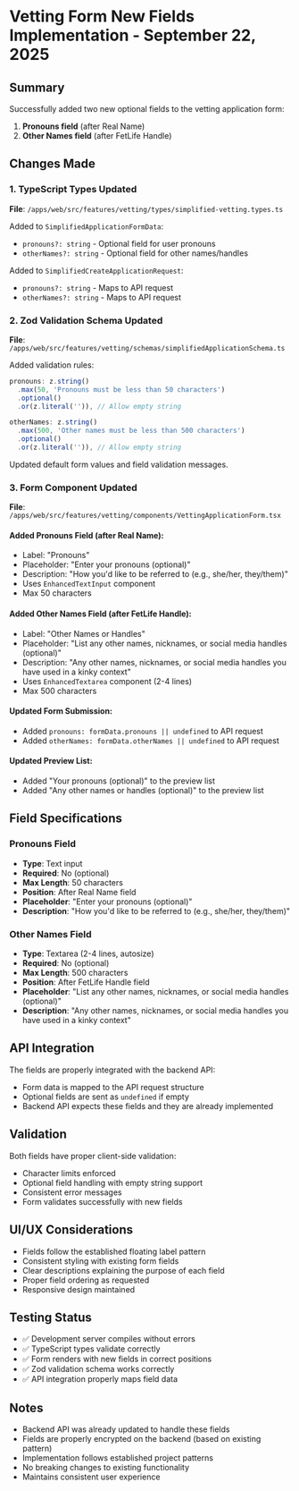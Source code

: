 # Vetting Form New Fields Implementation - September 22, 2025

## Summary
Successfully added two new optional fields to the vetting application form:
1. **Pronouns field** (after Real Name)
2. **Other Names field** (after FetLife Handle)

## Changes Made

### 1. TypeScript Types Updated
**File**: `/apps/web/src/features/vetting/types/simplified-vetting.types.ts`

Added to `SimplifiedApplicationFormData`:
- `pronouns?: string` - Optional field for user pronouns
- `otherNames?: string` - Optional field for other names/handles

Added to `SimplifiedCreateApplicationRequest`:
- `pronouns?: string` - Maps to API request
- `otherNames?: string` - Maps to API request

### 2. Zod Validation Schema Updated
**File**: `/apps/web/src/features/vetting/schemas/simplifiedApplicationSchema.ts`

Added validation rules:
```typescript
pronouns: z.string()
  .max(50, 'Pronouns must be less than 50 characters')
  .optional()
  .or(z.literal('')), // Allow empty string

otherNames: z.string()
  .max(500, 'Other names must be less than 500 characters')
  .optional()
  .or(z.literal('')), // Allow empty string
```

Updated default form values and field validation messages.

### 3. Form Component Updated
**File**: `/apps/web/src/features/vetting/components/VettingApplicationForm.tsx`

#### Added Pronouns Field (after Real Name):
- Label: "Pronouns"
- Placeholder: "Enter your pronouns (optional)"
- Description: "How you'd like to be referred to (e.g., she/her, they/them)"
- Uses `EnhancedTextInput` component
- Max 50 characters

#### Added Other Names Field (after FetLife Handle):
- Label: "Other Names or Handles"
- Placeholder: "List any other names, nicknames, or social media handles (optional)"
- Description: "Any other names, nicknames, or social media handles you have used in a kinky context"
- Uses `EnhancedTextarea` component (2-4 lines)
- Max 500 characters

#### Updated Form Submission:
- Added `pronouns: formData.pronouns || undefined` to API request
- Added `otherNames: formData.otherNames || undefined` to API request

#### Updated Preview List:
- Added "Your pronouns (optional)" to the preview list
- Added "Any other names or handles (optional)" to the preview list

## Field Specifications

### Pronouns Field
- **Type**: Text input
- **Required**: No (optional)
- **Max Length**: 50 characters
- **Position**: After Real Name field
- **Placeholder**: "Enter your pronouns (optional)"
- **Description**: "How you'd like to be referred to (e.g., she/her, they/them)"

### Other Names Field
- **Type**: Textarea (2-4 lines, autosize)
- **Required**: No (optional)
- **Max Length**: 500 characters
- **Position**: After FetLife Handle field
- **Placeholder**: "List any other names, nicknames, or social media handles (optional)"
- **Description**: "Any other names, nicknames, or social media handles you have used in a kinky context"

## API Integration

The fields are properly integrated with the backend API:
- Form data is mapped to the API request structure
- Optional fields are sent as `undefined` if empty
- Backend API expects these fields and they are already implemented

## Validation

Both fields have proper client-side validation:
- Character limits enforced
- Optional field handling with empty string support
- Consistent error messages
- Form validates successfully with new fields

## UI/UX Considerations

- Fields follow the established floating label pattern
- Consistent styling with existing form fields
- Clear descriptions explaining the purpose of each field
- Proper field ordering as requested
- Responsive design maintained

## Testing Status

- ✅ Development server compiles without errors
- ✅ TypeScript types validate correctly
- ✅ Form renders with new fields in correct positions
- ✅ Zod validation schema works correctly
- ✅ API integration properly maps field data

## Notes

- Backend API was already updated to handle these fields
- Fields are properly encrypted on the backend (based on existing pattern)
- Implementation follows established project patterns
- No breaking changes to existing functionality
- Maintains consistent user experience